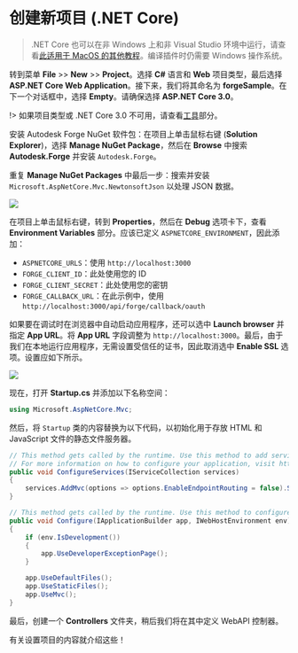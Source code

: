 # 创建新项目 (.NET Core)

> .NET Core 也可以在非 Windows 上和非 Visual Studio 环境中运行，请查看[此适用于 MacOS 的其他教程](https://github.com/augustogoncalves/dotnetcoreheroku)。编译插件时仍需要 Windows 操作系统。

转到菜单 **File** >> **New** >> **Project**。选择 **C#** 语言和 **Web** 项目类型，最后选择 **ASP.NET Core Web Application**。接下来，我们将其命名为 **forgeSample**。在下一个对话框中，选择 **Empty**。请确保选择 **ASP.NET Core 3.0**。

!> 如果项目类型或 .NET Core 3.0 不可用，请查看[工具](/zh-CN/environment/tools/netcore)部分。

安装 Autodesk Forge NuGet 软件包：在项目上单击鼠标右键 (**Solution Explorer**)，选择 **Manage NuGet Package**，然后在 **Browse** 中搜索 **Autodesk.Forge** 并安装 `Autodesk.Forge`。

重复 **Manage NuGet Packages** 中最后一步：搜索并安装 `Microsoft.AspNetCore.Mvc.NewtonsoftJson` 以处理 JSON 数据。 

![](_media/netcore/create_project.gif)

在项目上单击鼠标右键，转到 **Properties**，然后在 **Debug** 选项卡下，查看 **Environment Variables** 部分。应该已定义 `ASPNETCORE_ENVIRONMENT`，因此添加：

- `ASPNETCORE_URLS`：使用 `http://localhost:3000`
- `FORGE_CLIENT_ID`：此处使用您的 ID
- `FORGE_CLIENT_SECRET`：此处使用您的密钥
- `FORGE_CALLBACK_URL`：在此示例中，使用 `http://localhost:3000/api/forge/callback/oauth`

如果要在调试时在浏览器中自动启动应用程序，还可以选中 **Launch browser** 并指定 **App URL**。将 **App URL** 字段调整为 `http://localhost:3000`。最后，由于我们在本地运行应用程序，无需设置受信任的证书，因此取消选中 **Enable SSL** 选项。设置应如下所示。

![](_media/netcore/env_vars.png)

现在，打开 **Startup.cs** 并添加以下名称空间：

```csharp
using Microsoft.AspNetCore.Mvc;
```

然后，将 `Startup` 类的内容替换为以下代码，以初始化用于存放 HTML 和 JavaScript 文件的静态文件服务器。 

```csharp
// This method gets called by the runtime. Use this method to add services to the container.
// For more information on how to configure your application, visit https://go.microsoft.com/fwlink/?LinkID=398940
public void ConfigureServices(IServiceCollection services)
{
    services.AddMvc(options => options.EnableEndpointRouting = false).SetCompatibilityVersion(CompatibilityVersion.Version_3_0).AddNewtonsoftJson();
}

// This method gets called by the runtime. Use this method to configure the HTTP request pipeline.
public void Configure(IApplicationBuilder app, IWebHostEnvironment env)
{
    if (env.IsDevelopment())
    {
        app.UseDeveloperExceptionPage();
    }

    app.UseDefaultFiles();
    app.UseStaticFiles();
    app.UseMvc();
}
```

最后，创建一个 **Controllers** 文件夹，稍后我们将在其中定义 WebAPI 控制器。

有关设置项目的内容就介绍这些！
